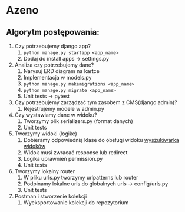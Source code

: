 # Azeno

## Algorytm postępowania:

1. Czy potrzebujemy django app?
   1. `python manage.py startapp <app_name>`
   2. Dodaj do install apps -> settings.py
2. Analiza czy potrzebujemy dane?
   1. Narysuj ERD diagram na kartce
   2. Implementacja w models.py
   3. `python manage.py makemigrations <app_name>`
   4. `python manage.py migrate <app_name>`
   5. Unit tests -> pytest
3. Czy potrzebujemy zarządzać tym zasobem z CMS(django admin)?
   1. Rejestrujemy modele w admin.py
4. Czy wystawiamy dane w widoku?
   1. Tworzymy plik serializers.py (format danych)
   2. Unit tests
5. Tworzymy widoki (logike)
   1. Dobieramy odpowiednią klase do obsługi widoku [wyszukiwarka widoków](https://www.cdrf.co)
   2. Widok musi zwracać response lub redirect
   3. Logika uprawnień permission.py
   4. Unit tests
6. Tworzymy lokalny router
   1. W pliku urls.py tworzymy urlpatterns lub router
   2. Podpinamy lokalne urls do globalnych urls -> config/urls.py
   3. Unit tests
7. Postman i stworzenie kolekcji
   1. Wyeksportowanie kolekcji do repozytorium